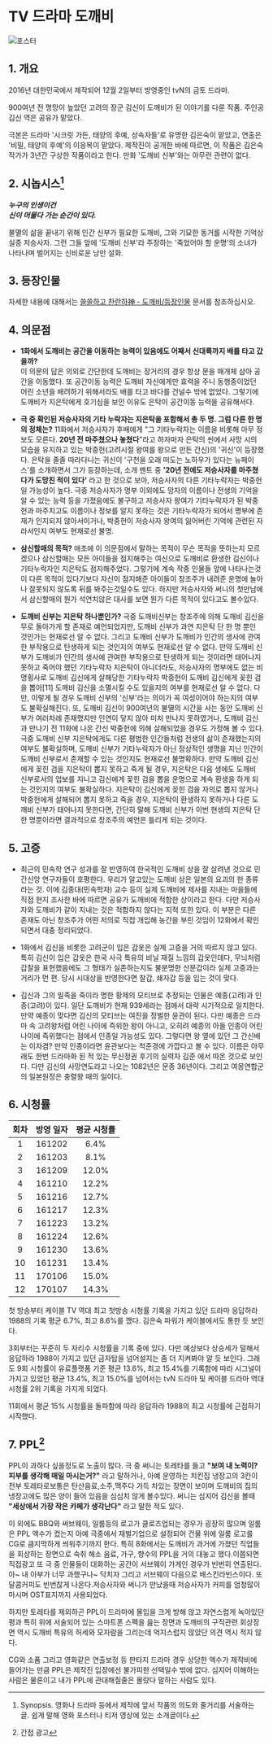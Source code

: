 # TV 드라마 도깨비

![포스터](https://imgur.dcard.tw/cSYG9P0.jpg, '포스터')
  
## 1. 개요
2016년 대한민국에서 제작되어 12월 2일부터 방영중인 tvN의 금토 드라마.

900여년 전 명망이 높았던 고려의 장군 김신이 도깨비가 된 이야기를 다룬 작품. 주인공 김신 역은 공유가 맡았다.

극본은 드라마 '시크릿 가든, 태양의 후예, 상속자들'로 유명한 김은숙이 맡았고, 연출은 '비밀, 태양의 후예'의 이응복이 맡았다. 제작진이 공개한 바에 따르면, 이 작품은 김은숙 작가가 3년간 구상한 작품이라고 한다. 만화 '도깨비 신부'와는 아무런 관련이 없다.

## 2. 시놉시스[^1]
_**누구의 인생이건**_  
_**신이 머물다 가는 순간이 있다.**_

불멸의 삶을 끝내기 위해 인간 신부가 필요한 도깨비, 그와 기묘한 동거를 시작한 기억상실증 저승사자. 그런 그들 앞에 '도깨비 신부'라 주장하는 '죽었어야 할 운명'의 소녀가 나타나며 벌어지는 신비로운 낭만 설화.


## 3. 등장인물
자세한 내용에 대해서는 [쓸쓸하고 찬란하神 - 도깨비/등장인물][1] 문서를 참조하십시오.

[1]: https://namu.wiki/w/%EC%93%B8%EC%93%B8%ED%95%98%EA%B3%A0%20%EC%B0%AC%EB%9E%80%ED%95%98%E7%A5%9E%20-%20%EB%8F%84%EA%B9%A8%EB%B9%84/%EB%93%B1%EC%9E%A5%EC%9D%B8%EB%AC%BC

## 4. 의문점
* **1화에서 도깨비는 공간을 이동하는 능력이 있음에도 어째서 신대륙까지 배를 타고 갔을까?**  
이 의문의 답은 의외로 간단한데 도깨비는 장거리의 경우 항상 문을 매개체 삼아 공간을 이동했다. 또 공간이동 능력은 도깨비 자신에게만 효력을 주니 동행중이었던 어린 소년을 배려하기 위해서라도 배를 타고 바다를 건널수 밖에 없었다. 그렇기에 도깨비가 지은탁에게 호기심을 보인 이유도 은탁이 공간이동 능력을 공유해서다.

* **극 중 확인된 저승사자의 기타 누락자는 지은탁을 포함해서 총 두 명. 그럼 다른 한 명의 정체는?**
11화에서 저승사자가 후배에게 "그 기타누락자는 이름을 비롯해 아무 정보도 모른다. **20년 전 마주쳤으나 놓쳤다**"라고 하자마자 은탁의 씬에서 사망 시의 모습을 유지하고 있는 박중헌(고려시절 왕여를 왕으로 만든 간신)의 '귀신'이 등장했다. 은탁을 졸졸 따라다니는 귀신이 '구천을 오래 떠도는 노하우가 있다는 뉴페이스'를 소개하면서 그가 등장하는데, 소개 멘트 중 **'20년 전에도 저승사자를 마주쳤다가 도망친 적이 있다'** 라고 한 것으로 보아, 저승사자의 다른 기타누락자는 박중헌일 가능성이 높다. 극중 저승사자가 명부 이외에도 망자의 이름이나 전생의 기억을 알 수 있는 능력 등을 가졌음에도 불구하고 저승사자 왕여가 기타누락자가 된 박중헌과 마주치고도 이름이나 정보를 알지 못하는 것은 기타누락자가 되어서 명부에 존재가 인지되지 않아서이거나, 박중헌이 저승사자 왕여의 잃어버린 기억에 관련된 자라서인지 여부도 현재로선 불명.

* **삼신할매의 목적?**
애초에 이 의문점에서 말하는 목적이 무슨 목적을 뜻하는지 모르겠으나 삼신할매는 모든 아이들을 점지해주는 여신으로 도깨비로 환생한 김신이나 기타누락자인 지은탁도 점지해주었다. 그렇기에 계속 작중 인물들 앞에 나타나는것이 다른 목적이 있다기보다 자신이 점지해준 아이들이 창조주가 내려준 운명에 놀아나 잘못되지 않도록 뒤를 봐주는것일수도 있다. 하지만 저승사자와 써니의 첫만남에서 삼신할매의 뭔가 석연치않은 대사를 보면 뭔가 다른 목적이 있다고도 볼수있다.

* **도깨비 신부는 지은탁 하나뿐인가?**
극중 도깨비신부는 창조주에 의해 도깨비 김신을 무로 돌아가게 할 존재로 예언되었지만, 도깨비 신부가 과연 지은탁 단 한 명 뿐인 것인가는 현재로선 알 수 없다. 그리고 도깨비 신부가 도깨비가 인간의 생사에 관여한 부작용으로 탄생하게 되는 것인지의 여부도 현재로선 알 수 없다. 만약 도깨비 신부가 도깨비가 인간의 생사에 관여한 부작용으로 탄생하게 되는 것이라면 태어나지 못하고 죽어야 했던 기타누락자 지은탁이 아니더라도, 저승사자의 명부에도 없는 비명횡사로 도깨비 김신에게 살해당한 기타누락자 박중헌이 도깨비 김신에게 꽂힌 검을 뽑아[11] 도깨비 김신을 소멸시킬 수도 있을지의 여부를 현재로선 알 수 없다. 다만, 이렇게 될 경우 도깨비 신부의 '신부'라는 의미가 꼭 여성이어야 하는지의 여부도 불확실해진다. 
또, 도깨비 김신이 900여년의 불멸의 시간을 사는 동안 도깨비 신부가 여러차례 존재했지만 인연이 닿지 않아 미처 만나지 못하였거나, 도깨비 김신과 만나기 전 11화에 나온 간신 박중헌에 의해 살해되었을 경우도 가정해 볼 수 있다. 극중 도깨비 신부 지은탁에게도 다른 평범한 인간들처럼 전생의 삶이 존재했는지의 여부도 불확실하며, 도깨비 신부가 기타누락자가 아닌 정상적인 생명을 지닌 인간이 도깨비 신부로서 존재할 수 있는 것인지도 현재로선 불명확하다. 
만약 도깨비 김신에게 꽂힌 검을 지은탁이 뽑지 못하고 죽게 될 경우, 지은탁은 다음 생에도 도깨비 신부로서의 업보를 지니고 김신에게 꽂힌 검을 뽑을 운명으로 계속 환생을 하게 되는 것인지의 여부도 불확실하다. 지은탁이 김신에게 꽂힌 검을 자의로 뽑지 않거나 박중헌에게 살해되어 뽑지 못하고 죽을 경우, 지은탁이 환생하지 못하거나 다른 도깨비 신부가 태어나지 못한다면, 간단히 말해 도깨비 신부가 이번 현생의 지은탁 단 한 명뿐이라면 결과적으로 창조주의 예언은 틀리게 되는 것이다.

## 5. 고증
* 최근의 민속학 연구 성과를 잘 반영하여 한국적인 도깨비 상을 잘 살려낸 것으로 민간신앙 연구자들이 호평한다. 우리가 알고있는 도깨비 상은 일본의 요괴의 한 종류라는 것. 이에 김종대(민속학자) 교수 등이 실제 도깨비에 제사를 지내는 마을들에 직접 현지 조사한 바에 따르면 공유가 도깨비에 적합한 상이라고 한다. 다만 저승사자와 도깨비가 같이 지내는 것은 적합하지 않다는 지적 또한 있다. 이 부분은 다른 존재도 아닌 창조주가 어떤 저의로 직접 개입해 농간을 부린 것임이 12화에서 확인되면서 대충 정리되었다.

* 1화에서 김신을 비롯한 고려군이 입은 갑옷은 실제 고증을 거의 따르지 않고 있다. 특히 김신이 입은 갑옷은 한국 사극 특유의 비닐 재질 느낌의 갑옷인데다, 무늬처럼 갑찰을 표현했음에도 그 형태가 실존하는지도 불분명한 산문갑이라 실제 고증과는 거리가 먼 편. 당시 시대상을 반영한다면 찰갑, 쇄자갑 등을 입는 것이 맞다.

* 김신과 그의 일족을 죽이라 명한 황제의 모티브로 추정되는 인물은 예종(고려)과 인종(고려)이 있다. 일단 도깨비가 현재 939세라는 점에서 대략 시기적으로 일치한다. 만약 예종이 맞다면 김신의 모티브는 여진을 정벌한 윤관이 된다. 다만 예종은 드라마 속 고려왕처럼 어린 나이에 즉위한 왕이 아니고, 오히려 예종의 아들 인종이 어린 나이에 즉위했다는 점에서 인종일 가능성도 있다. 그렇다면 왕 옆에 있던 그 간신배는 이자겸? 만약 인종이라면 윤관보다는 척준경에 가깝다고 볼 수 있다. 이름은 아무래도 한번 드라마화 된 적 있는 무신정권 후기의 실력자 김준 에서 따온 것으로 보인다. 다만 김신의 사망연도라고 나오는 1082년은 문종 36년이다. 그리고 여몽연합군의 일본원정은 충렬왕 때의 일이다.


## 6. 시청률
|  회차  |  방영 일자  |  평균 시청률  |
|:---:|:---:|:---:|
|1|161202|6.4%|
|2|161203|8.1%|
|3|161209|12.0%|
|4|161210|12.2%|
|5|161216|12.7%|
|6|161217|12.3%|
|7|161223|13.2%|
|8|161224|12.6%|
|9|161230|13.6%|
|10|161231|13.4%|
|11|170106|15.0%|
|12|170107|14.3%|

첫 방송부터 케이블 TV 역대 최고 첫방송 시청률 기록을 가지고 있던 드라마 응답하라 1988의 기록 평균 6.7%, 최고 8.6%를 깼다. 김은숙 파워가 케이블에서도 통한 듯 보인다.

3회부터는 꾸준히 두 자리수 시청률을 기록 중에 있다. 다만 예상보다 상승세가 덜해서 응답하라 1988이 가지고 있던 금자탑을 넘어설지는 좀 더 지켜봐야 알 듯 보인다. 그래도 9회 시청률이 유료플랫폼 기준 평균 13.6%, 최고 15.4%를 기록함에 따라 시그널이 가지고 있었던 평균 13.4%, 최고 15.0%를 넘어서는 tvN 드라마 및 케이블 드라마 역대 시청률 2위 기록을 가지게 되었다. 

11회에서 평균 15% 시청률을 돌파함에 따라 응답하라 1988의 최고 시청률에 근접하기 시작했다.

## 7. PPL[^2]
PPL이 과하다 싶을정도로 노출이 많다. 극 중 써니는 토레타를 들고 **"보여 내 노력이? 피부를 생각해 매일 마시는거?"** 라고 말하거나, 아예 운영하는 치킨집 냉장고의 3칸이 전부 토레타로보통은 탄산음료,소주,맥주다 가득 차있는 장면이 보이며 도깨비의 집의 냉장고에도 많은 양이 들어 있음을 심심치 않게 볼수있다. 써니는 심지어 김신을 볼때 **"세상에서 가장 작은 카페가 생각난다"** 라고 말한 적도 있다.

이 외에도 BBQ와 써브웨이, 일룸등의 로고가 클로즈업되는 경우가 굉장히 많으며 일룸은 PPL 액수가 컸는지 아예 극중에서 재벌기업으로 설정되어 건물 위에 일룸 로고를 CG로 큼지막하게 씌워주기까지 한다. 특히 8화에서는 도깨비가 과거에 가졌던 직업들을 회상하는 장면으로 숙취 해소 음료, 가구, 향수의 PPL을 거의 대놓고 했다.이쯤되면 직접광고 또 극 중 인물들이 대화하는 공간이 서브웨이 가게인 경우가 빈번히 연출된다.아~ 내 아부가 너무 과했구나~ 닥치자 그리고 서브웨이 다음으로 배스킨라빈스이다. 또 달콤커피도 빈번찮게 나온다.저승사자와 써니가 만났을때 저승사자가 커피를 엄청많이 마시며 OST표지까지 사용되었다.

하지만 토레타를 제외하곤 PPL이 드라마에 몰입을 크게 방해 않고 자연스럽게 녹아있단 평과 특히 위에 서술되어 있는 스마트폰 스펙을 읊는 장면과 도깨비의 구직관련 회상장면 역시 도깨비 특유의 허세와 모자람을 그리는데 억지스럽지 않았단 의견 역시 적지 않다.

CG와 소품 그리고 영화같은 연출보정 등 판타지 드라마 경우 상당한 액수가 제작비에 들어가는 만큼 PPL은 제작진 입장에선 불가피한 선택일수 밖에 없다. 심지어 이해하는 사람은 물론이고 내가 PPL에 관대해질줄은 몰랐다 말하는 사람도 있다.

[^1]: Synopsis. 영화나 드라마 등에서 제작에 앞서 작품의 의도와 줄거리를 서술하는 글. 쉽게 말해 영화 포스터나 티저 영상에 있는 소개글이다.
[^2]: 간접 광고